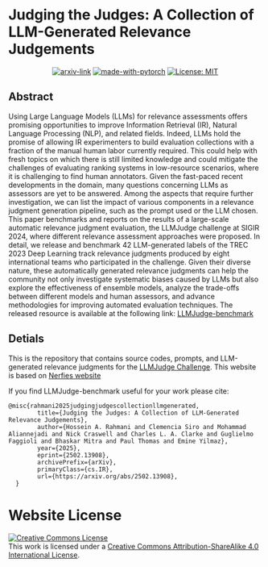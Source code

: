 # Judging the Judges: A Collection of LLM-Generated Relevance Judgements

<div align="center">

  [![arxiv-link](https://img.shields.io/badge/Paper-PDF-red?style=flat&logo=arXiv&logoColor=red)](https://arxiv.org/abs/2502.13908)
  [![made-with-pytorch](https://img.shields.io/badge/Made%20with-Python-brightgreen)](https://www.python.org/)
  [![License: MIT](https://img.shields.io/badge/License-MIT-yellow.svg)](https://opensource.org/licenses/MIT)
</div>

## Abstract
Using Large Language Models (LLMs) for relevance assessments offers promising opportunities to improve Information Retrieval (IR), Natural Language Processing (NLP), and related fields. Indeed, LLMs hold the promise of allowing IR experimenters to build evaluation collections with a fraction of the manual human labor currently required. This could help with fresh topics on which there is still limited knowledge and could mitigate the challenges of evaluating ranking systems in low-resource scenarios, where it is challenging to find human annotators. Given the fast-paced recent developments in the domain, many questions concerning LLMs as assessors are yet to be answered. Among the aspects that require further investigation, we can list the impact of various components in a relevance judgment generation pipeline, such as the prompt used or the LLM chosen.
This paper benchmarks and reports on the results of a large-scale automatic relevance judgment evaluation, the LLMJudge challenge at SIGIR 2024, where different relevance assessment approaches were proposed. In detail, we release and benchmark 42 LLM-generated labels of the TREC 2023 Deep Learning track relevance judgments produced by eight international teams who participated in the challenge. Given their diverse nature, these automatically generated relevance judgments can help the community not only investigate systematic biases caused by LLMs but also explore the effectiveness of ensemble models, analyze the trade-offs between different models and human assessors, and advance methodologies for improving automated evaluation techniques. The released resource is available at the following link: [LLMJudge-benchmark](https://llm4eval.github.io/LLMJudge-benchmark/)

## Detials
This is the repository that contains source codes, prompts, and LLM-generated relevance judgments for the [LLMJudge Challenge](https://github.com/llm4eval/LLMJudge). This website is based on [Nerfies website](https://github.com/nerfies/nerfies.github.io)

If you find LLMJudge-benchmark useful for your work please cite:
```
@misc{rahmani2025judgingjudgescollectionllmgenerated,
        title={Judging the Judges: A Collection of LLM-Generated Relevance Judgements}, 
        author={Hossein A. Rahmani and Clemencia Siro and Mohammad Aliannejadi and Nick Craswell and Charles L. A. Clarke and Guglielmo Faggioli and Bhaskar Mitra and Paul Thomas and Emine Yilmaz},
        year={2025},
        eprint={2502.13908},
        archivePrefix={arXiv},
        primaryClass={cs.IR},
        url={https://arxiv.org/abs/2502.13908}, 
  }
```

# Website License
<a rel="license" href="http://creativecommons.org/licenses/by-sa/4.0/"><img alt="Creative Commons License" style="border-width:0" src="https://i.creativecommons.org/l/by-sa/4.0/88x31.png" /></a><br />This work is licensed under a <a rel="license" href="http://creativecommons.org/licenses/by-sa/4.0/">Creative Commons Attribution-ShareAlike 4.0 International License</a>.
